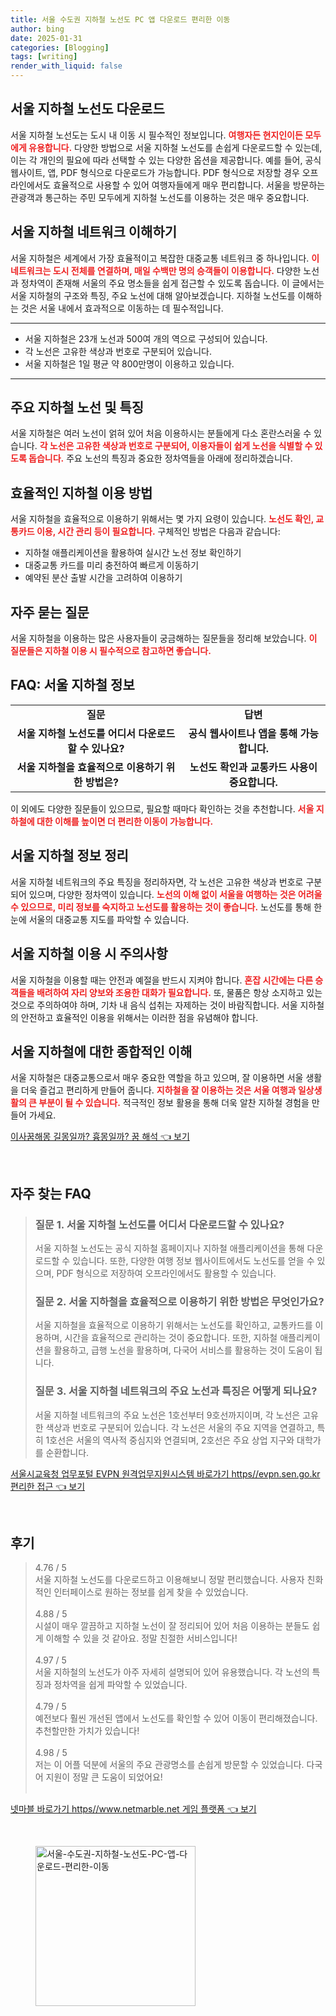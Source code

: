 ```yaml
---
title: 서울 수도권 지하철 노선도 PC 앱 다운로드 편리한 이동
author: bing
date: 2025-01-31
categories: [Blogging]
tags: [writing]
render_with_liquid: false
---
```



<h2 id='서울_지하철_노선도_다운로드'>서울 지하철 노선도 다운로드</h2>

<p>서울 지하철 노선도는 도시 내 이동 시 필수적인 정보입니다. <b><span style="color: #ee2323;">여행자든 현지인이든 모두에게 유용합니다.</span></b> 다양한 방법으로 서울 지하철 노선도를 손쉽게 다운로드할 수 있는데, 이는 각 개인의 필요에 따라 선택할 수 있는 다양한 옵션을 제공합니다. 예를 들어, 공식 웹사이트, 앱, PDF 형식으로 다운로드가 가능합니다. PDF 형식으로 저장할 경우 오프라인에서도 효율적으로 사용할 수 있어 여행자들에게 매우 편리합니다. 서울을 방문하는 관광객과 통근하는 주민 모두에게 지하철 노선도를 이용하는 것은 매우 중요합니다.</p>

<h2 id='서울_지하철_네트워크_이해하기'>서울 지하철 네트워크 이해하기</h2>

<p>서울 지하철은 세계에서 가장 효율적이고 복잡한 대중교통 네트워크 중 하나입니다. <b><span style="color: #ee2323;">이 네트워크는 도시 전체를 연결하며, 매일 수백만 명의 승객들이 이용합니다.</span></b> 다양한 노선과 정차역이 존재해 서울의 주요 명소들을 쉽게 접근할 수 있도록 돕습니다. 이 글에서는 서울 지하철의 구조와 특징, 주요 노선에 대해 알아보겠습니다. 지하철 노선도를 이해하는 것은 서울 내에서 효과적으로 이동하는 데 필수적입니다.</p>

<hr />

<ul>
    <li>서울 지하철은 23개 노선과 500여 개의 역으로 구성되어 있습니다.</li>
    <li>각 노선은 고유한 색상과 번호로 구분되어 있습니다.</li>
    <li>서울 지하철은 1일 평균 약 800만명이 이용하고 있습니다.</li>
</ul>

<hr />

<h2 id='주요_지하철_노선_및_특징'>주요 지하철 노선 및 특징</h2>

<p>서울 지하철은 여러 노선이 얽혀 있어 처음 이용하시는 분들에게 다소 혼란스러울 수 있습니다. <b><span style="color: #ee2323;">각 노선은 고유한 색상과 번호로 구분되어, 이용자들이 쉽게 노선을 식별할 수 있도록 돕습니다.</span></b> 주요 노선의 특징과 중요한 정차역들을 아래에 정리하겠습니다.</p>

<h2 id='효율적인_지하철_이용_방법'>효율적인 지하철 이용 방법</h2>

<p>서울 지하철을 효율적으로 이용하기 위해서는 몇 가지 요령이 있습니다. <b><span style="color: #ee2323;">노선도 확인, 교통카드 이용, 시간 관리 등이 필요합니다.</span></b> 구체적인 방법은 다음과 같습니다:</p>

<ul>
    <li>지하철 애플리케이션을 활용하여 실시간 노선 정보 확인하기</li>
    <li>대중교통 카드를 미리 충전하여 빠르게 이동하기</li>
    <li>예약된 분산 출발 시간을 고려하여 이용하기</li>
</ul>

<h2 id='자주_묻는_질문'>자주 묻는 질문</h2>

<p>서울 지하철을 이용하는 많은 사용자들이 궁금해하는 질문들을 정리해 보았습니다. <b><span style="color: #ee2323;">이 질문들은 지하철 이용 시 필수적으로 참고하면 좋습니다.</span></b></p>

<h2 id='FAQ_서울_지하철_정보'>FAQ: 서울 지하철 정보</h2>

<table>
    <tr>
        <td style="text-align: center; height: 17px;"><b>질문</b></td>
        <td style="text-align: center; height: 17px;"><b>답변</b></td>
    </tr>
    <tr>
        <td style="text-align: center; height: 17px;"><b>서울 지하철 노선도를 어디서 다운로드할 수 있나요?</b></td>
        <td style="text-align: center; height: 17px;"><b>공식 웹사이트나 앱을 통해 가능합니다.</b></td>
    </tr>
    <tr>
        <td style="text-align: center; height: 17px;"><b>서울 지하철을 효율적으로 이용하기 위한 방법은?</b></td>
        <td style="text-align: center; height: 17px;"><b>노선도 확인과 교통카드 사용이 중요합니다.</b></td>
    </tr>
</table>

<p>이 외에도 다양한 질문들이 있으므로, 필요할 때마다 확인하는 것을 추천합니다. <b><span style="color: #ee2323;">서울 지하철에 대한 이해를 높이면 더 편리한 이동이 가능합니다.</span></b></p>

<h2 id='서울_지하철_정보_정리'>서울 지하철 정보 정리</h2>

<p>서울 지하철 네트워크의 주요 특징을 정리하자면, 각 노선은 고유한 색상과 번호로 구분되어 있으며, 다양한 정차역이 있습니다. <b><span style="color: #ee2323;">노선의 이해 없이 서울을 여행하는 것은 어려울 수 있으므로, 미리 정보를 숙지하고 노선도를 활용하는 것이 좋습니다.</span></b> 노선도를 통해 한눈에 서울의 대중교통 지도를 파악할 수 있습니다.</p>

<h2 id='서울_지하철_이용_시_주의사항'>서울 지하철 이용 시 주의사항</h2>

<p>서울 지하철을 이용할 때는 안전과 예절을 반드시 지켜야 합니다. <b><span style="color: #ee2323;">혼잡 시간에는 다른 승객들을 배려하여 자리 양보와 조용한 대화가 필요합니다.</span></b> 또, 물품은 항상 소지하고 있는 것으로 주의하여야 하며, 기차 내 음식 섭취는 자제하는 것이 바람직합니다. 서울 지하철의 안전하고 효율적인 이용을 위해서는 이러한 점을 유념해야 합니다.</p>

<h2 id='서울_지하철에_대한_종합적인_이해'>서울 지하철에 대한 종합적인 이해</h2>

<p>서울 지하철은 대중교통으로서 매우 중요한 역할을 하고 있으며, 잘 이용하면 서울 생활을 더욱 즐겁고 편리하게 만들어 줍니다. <b><span style="color: #ee2323;">지하철을 잘 이용하는 것은 서울 여행과 일상생활의 큰 부분이 될 수 있습니다.</span></b> 적극적인 정보 활용을 통해 더욱 알찬 지하철 경험을 만들어 가세요.</p>


<p><a class="click-button" title="이사꿈해몽 길몽일까? 흉몽일까? 꿈 해석" href="https://blackassets.github.io/posts/%EC%9D%B4%EC%82%AC%EA%BF%88%ED%95%B4%EB%AA%BD-%EA%B8%B8%EB%AA%BD%EC%9D%BC%EA%B9%8C-%ED%9D%89%EB%AA%BD%EC%9D%BC%EA%B9%8C-%EA%BF%88-%ED%95%B4%EC%84%9D/" rel="dofollow">이사꿈해몽 길몽일까? 흉몽일까? 꿈 해석 👈 보기</a></p><br>
<h2 id='자주_찾는_FAQ'>자주 찾는 FAQ</h2>
<div itemscope="" itemtype="https://schema.org/FAQPage"> 
<blockquote> 
<div itemscope="" itemprop="mainEntity" itemtype="https://schema.org/Question"> 
<h3 itemprop="name">질문 1. 서울 지하철 노선도를 어디서 다운로드할 수 있나요?</h3> 
<div itemscope="" itemprop="acceptedAnswer" itemtype="https://schema.org/Answer"> 
<span itemprop="text"> 
<p>서울 지하철 노선도는 공식 지하철 홈페이지나 지하철 애플리케이션을 통해 다운로드할 수 있습니다. 또한, 다양한 여행 정보 웹사이트에서도 노선도를 얻을 수 있으며, PDF 형식으로 저장하여 오프라인에서도 활용할 수 있습니다.</p> 
</span> 
</div> 
</div> 
<div itemscope="" itemprop="mainEntity" itemtype="https://schema.org/Question"> 
<h3 itemprop="name">질문 2. 서울 지하철을 효율적으로 이용하기 위한 방법은 무엇인가요?</h3> 
<div itemscope="" itemprop="acceptedAnswer" itemtype="https://schema.org/Answer"> 
<span itemprop="text"> 
<p>서울 지하철을 효율적으로 이용하기 위해서는 노선도를 확인하고, 교통카드를 이용하며, 시간을 효율적으로 관리하는 것이 중요합니다. 또한, 지하철 애플리케이션을 활용하고, 급행 노선을 활용하며, 다국어 서비스를 활용하는 것이 도움이 됩니다.</p> 
</span> 
</div> 
</div> 
<div itemscope="" itemprop="mainEntity" itemtype="https://schema.org/Question"> 
<h3 itemprop="name">질문 3. 서울 지하철 네트워크의 주요 노선과 특징은 어떻게 되나요?</h3> 
<div itemscope="" itemprop="acceptedAnswer" itemtype="https://schema.org/Answer"> 
<span itemprop="text"> 
<p>서울 지하철 네트워크의 주요 노선은 1호선부터 9호선까지이며, 각 노선은 고유한 색상과 번호로 구분되어 있습니다. 각 노선은 서울의 주요 지역을 연결하고, 특히 1호선은 서울의 역사적 중심지와 연결되며, 2호선은 주요 상업 지구와 대학가를 순환합니다.</p> 
</span> 
</div> 
</div> 
</blockquote> 
</div>
<p><a class="click-button" title="서울시교육청 업무포털 EVPN 원격업무지원시스템 바로가기 https//evpn.sen.go.kr 편리한 접근" href="https://blackassets.github.io/posts/%EC%84%9C%EC%9A%B8%EC%8B%9C%EA%B5%90%EC%9C%A1%EC%B2%AD-%EC%97%85%EB%AC%B4%ED%8F%AC%ED%84%B8-EVPN-%EC%9B%90%EA%B2%A9%EC%97%85%EB%AC%B4%EC%A7%80%EC%9B%90%EC%8B%9C%EC%8A%A4%ED%85%9C-%EB%B0%94%EB%A1%9C%EA%B0%80%EA%B8%B0-httpsevpn.sen.go.kr-%ED%8E%B8%EB%A6%AC%ED%95%9C-%EC%A0%91%EA%B7%BC/" rel="dofollow">서울시교육청 업무포털 EVPN 원격업무지원시스템 바로가기 https//evpn.sen.go.kr 편리한 접근 👈 보기</a></p><br>
<h2 id='후기'>후기</h2>
<div itemscope itemtype="https://schema.org/Product">
  <blockquote>
  <div itemprop="review" itemscope itemtype="https://schema.org/Review">
      <div itemprop="reviewRating" itemscope itemtype="https://schema.org/Rating"> <span itemprop="ratingValue">4.76</span> / <span itemprop="bestRating">5</span> </div>
      <span itemprop="reviewBody">서울 지하철 노선도를 다운로드하고 이용해보니 정말 편리했습니다. 사용자 친화적인 인터페이스로 원하는 정보를 쉽게 찾을 수 있었습니다.</span>
  </div>
  <br>
  <div itemprop="review" itemscope itemtype="https://schema.org/Review">
      <div itemprop="reviewRating" itemscope itemtype="https://schema.org/Rating"> <span itemprop="ratingValue">4.88</span> / <span itemprop="bestRating">5</span> </div>
      <span itemprop="reviewBody">시설이 매우 깔끔하고 지하철 노선이 잘 정리되어 있어 처음 이용하는 분들도 쉽게 이해할 수 있을 것 같아요. 정말 친절한 서비스입니다!</span>
  </div>
  <br>
  <div itemprop="review" itemscope itemtype="https://schema.org/Review">
      <div itemprop="reviewRating" itemscope itemtype="https://schema.org/Rating"> <span itemprop="ratingValue">4.97</span> / <span itemprop="bestRating">5</span> </div>
      <span itemprop="reviewBody">서울 지하철의 노선도가 아주 자세히 설명되어 있어 유용했습니다. 각 노선의 특징과 정차역을 쉽게 파악할 수 있었습니다.</span>
  </div>
  <br>
  <div itemprop="review" itemscope itemtype="https://schema.org/Review">
      <div itemprop="reviewRating" itemscope itemtype="https://schema.org/Rating"> <span itemprop="ratingValue">4.79</span> / <span itemprop="bestRating">5</span> </div>
      <span itemprop="reviewBody">예전보다 훨씬 개선된 앱에서 노선도를 확인할 수 있어 이동이 편리해졌습니다. 추천할만한 가치가 있습니다!</span>
  </div>
  <br>
  <div itemprop="review" itemscope itemtype="https://schema.org/Review">
      <div itemprop="reviewRating" itemscope itemtype="https://schema.org/Rating"> <span itemprop="ratingValue">4.98</span> / <span itemprop="bestRating">5</span> </div>
      <span itemprop="reviewBody">저는 이 어플 덕분에 서울의 주요 관광명소를 손쉽게 방문할 수 있었습니다. 다국어 지원이 정말 큰 도움이 되었어요!</span>
  </div>
  <br>
  </blockquote>
</div>
<p><a class="click-button" title="넷마블 바로가기 https//www.netmarble.net 게임 플랫폼" href="https://blackassets.github.io/posts/%EB%84%B7%EB%A7%88%EB%B8%94-%EB%B0%94%EB%A1%9C%EA%B0%80%EA%B8%B0-httpswww.netmarble.net-%EA%B2%8C%EC%9E%84-%ED%94%8C%EB%9E%AB%ED%8F%BC/" rel="dofollow">넷마블 바로가기 https//www.netmarble.net 게임 플랫폼 👈 보기</a></p><br>
<figure class="image"><img src="https://blackassets.github.io/assets/img/thumbnail/서울-수도권-지하철-노선도-PC-앱-다운로드-편리한-이동.webp" alt="서울-수도권-지하철-노선도-PC-앱-다운로드-편리한-이동" width="256" height="256"></figure>